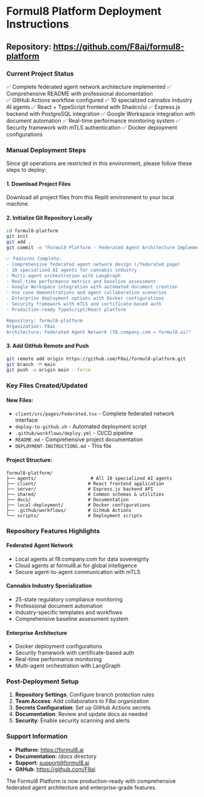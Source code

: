 # Formul8 Platform Deployment Instructions

## Repository: https://github.com/F8ai/formul8-platform

### Current Project Status
✅ Complete federated agent network architecture implemented
✅ Comprehensive README with professional documentation  
✅ GitHub Actions workflow configured
✅ 10 specialized cannabis industry AI agents
✅ React + TypeScript frontend with Shadcn/ui
✅ Express.js backend with PostgreSQL integration
✅ Google Workspace integration with document automation
✅ Real-time performance monitoring system
✅ Security framework with mTLS authentication
✅ Docker deployment configurations

### Manual Deployment Steps

Since git operations are restricted in this environment, please follow these steps to deploy:

#### 1. Download Project Files
Download all project files from this Replit environment to your local machine.

#### 2. Initialize Git Repository Locally
```bash
cd formul8-platform
git init
git add .
git commit -m "Formul8 Platform - Federated Agent Architecture Implementation

✅ Features Complete:
- Comprehensive federated agent network design (/federated page)
- 10 specialized AI agents for cannabis industry
- Multi-agent orchestration with LangGraph
- Real-time performance metrics and baseline assessment
- Google Workspace integration with automated document creation
- Use case demonstrations and agent collaboration scenarios
- Enterprise deployment options with Docker configurations
- Security framework with mTLS and certificate-based auth
- Production-ready TypeScript/React platform

Repository: formul8-platform
Organization: F8ai
Architecture: Federated Agent Network (f8.company.com ↔ formul8.ai)"
```

#### 3. Add GitHub Remote and Push
```bash
git remote add origin https://github.com/F8ai/formul8-platform.git
git branch -M main
git push -u origin main --force
```

### Key Files Created/Updated

#### New Files:
- `client/src/pages/Federated.tsx` - Complete federated network interface
- `deploy-to-github.sh` - Automated deployment script
- `.github/workflows/deploy.yml` - CI/CD pipeline
- `README.md` - Comprehensive project documentation
- `DEPLOYMENT-INSTRUCTIONS.md` - This file

#### Project Structure:
```
formul8-platform/
├── agents/                    # All 10 specialized AI agents
├── client/                   # React frontend application  
├── server/                   # Express.js backend API
├── shared/                   # Common schemas & utilities
├── docs/                     # Documentation
├── local-deployment/         # Docker configurations
├── .github/workflows/        # GitHub Actions
└── scripts/                  # Deployment scripts
```

### Repository Features Highlights

#### Federated Agent Network
- Local agents at f8.company.com for data sovereignty
- Cloud agents at formul8.ai for global intelligence
- Secure agent-to-agent communication with mTLS

#### Cannabis Industry Specialization
- 25-state regulatory compliance monitoring
- Professional document automation
- Industry-specific templates and workflows
- Comprehensive baseline assessment system

#### Enterprise Architecture
- Docker deployment configurations
- Security framework with certificate-based auth
- Real-time performance monitoring
- Multi-agent orchestration with LangGraph

### Post-Deployment Setup

1. **Repository Settings**: Configure branch protection rules
2. **Team Access**: Add collaborators to F8ai organization
3. **Secrets Configuration**: Set up GitHub Actions secrets
4. **Documentation**: Review and update docs as needed
5. **Security**: Enable security scanning and alerts

### Support Information

- **Platform**: https://formul8.ai
- **Documentation**: /docs directory
- **Support**: support@formul8.ai
- **GitHub**: https://github.com/F8ai

The Formul8 Platform is now production-ready with comprehensive federated agent architecture and enterprise-grade features.